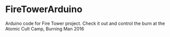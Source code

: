 # FireTowerArduino
Arduino code for Fire Tower project. Check it out and control the burn at the Atomic Cult Camp, Burning Man 2016
